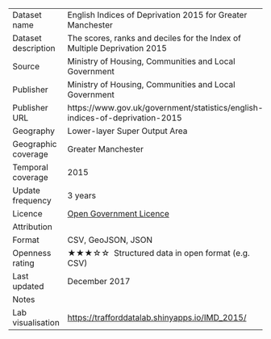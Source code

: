 <table>
<tr>
	<td>Dataset name</td>
	<td>English Indices of Deprivation 2015 for Greater Manchester</td>
</tr>
<tr>
	<td>Dataset description</td>
	<td>The scores, ranks and deciles for the Index of Multiple Deprivation 2015</td>
</tr>
<tr>
	<td>Source</td>
	<td>Ministry of Housing, Communities and Local Government</td>
</tr>
<tr>
	<td>Publisher</td>
	<td>Ministry of Housing, Communities and Local Government</td>
</tr>
<tr>
	<td>Publisher URL</td>
	<td><a href="https://www.gov.uk/government/statistics/english-indices-of-deprivation-2015"></a>https://www.gov.uk/government/statistics/english-indices-of-deprivation-2015</td>
</tr>
<tr>
	<td>Geography</td>
	<td>Lower-layer Super Output Area</td>
</tr>
<tr>
	<td>Geographic coverage</td>
	<td>Greater Manchester</td>
</tr>
<tr>
	<td>Temporal coverage</td>
	<td>2015</td>
</tr>
<tr>
	<td>Update frequency</td>
	<td>3 years</td>
</tr>
<tr>
	<td>Licence</td>
	<td><a href="http://www.nationalarchives.gov.uk/doc/open-government-licence/version/3/">Open Government Licence</a></td>
</tr>
<tr>
	<td>Attribution</td>
	<td></td>
</tr>
<tr>
	<td>Format</td>
	<td>CSV, GeoJSON, JSON</td>
</tr>
<tr>
	<td>Openness rating</td>
	<td>&#9733&#9733&#9733&#9734&#9734&nbsp; Structured data in open format (e.g. CSV)</td>
</tr>
<tr>
	<td>Last updated</td>
	<td>December 2017</td>
</tr>
<tr>
	<td>Notes</td>
	<td></td>
</tr>
<tr>
	<td>Lab visualisation</td>
	<td><a href="https://trafforddatalab.shinyapps.io/IMD_2015/">https://trafforddatalab.shinyapps.io/IMD_2015/</a></td>
</tr>
</table>

